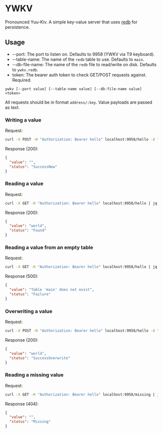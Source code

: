 # YWKV

Pronounced Yuu-Kiv. A simple key-value server that uses [redb](https://github.com/cberner/redb) for persistence.

## Usage

* --port: The port to listen on. Defaults to 9958 (YWKV via T9 keyboard).
* --table-name: The name of the `redb` table to use. Defaults to `main`.
* --db-file-name: The name of the `redb` file to read/write on disk. Defaults to `ywkv.redb`.
* token: The bearer auth token to check GET/POST requests against. Required.

```
ywkv [--port value] [--table-name value] [--db-file-name value] <token>
```

All requests should be in format `address/:key`. Value payloads are passed as text.

### Writing a value

Request:

```bash
curl -X POST -H "Authorization: Bearer hello" localhost:9958/hello -d "world" | jq -C
```

Response (200):

```json
{
  "value": "",
  "status": "SuccessNew"
}
```

### Reading a value

Request:

```bash
curl -X GET -H "Authorization: Bearer hello" localhost:9958/hello | jq -C
```

Response (200):

```json
{
  "value": "world",
  "status": "Found"
}
```

### Reading a value from an empty table

Request:

```bash
curl -X GET -H "Authorization: Bearer hello" localhost:9958/hello | jq -C
```

Response (500):

```json
{
  "value": "Table 'main' does not exist",
  "status": "Failure"
}
```

### Overwriting a value

Request:

```bash
curl -X POST -H "Authorization: Bearer hello" localhost:9958/hello -d "world" | jq -C
```

Response (200):

```json
{
  "value": "world",
  "status": "SuccessOverwrite"
}
```

### Reading a missing value

Request:

```bash
curl -X GET -H "Authorization: Bearer hello" localhost:9958/missing | jq -C
```

Response (404):

```json
{
  "value": "",
  "status": "Missing"
}
```
